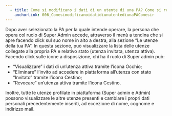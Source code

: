 ```yaml
---
  - title: Come si modificano i dati di un utente di una PA? Come si revoca un’utenza?
    anchorLink: 006_ComesimodificanoidatidiunutentediunaPAComesir
---
```


Dopo aver selezionato la PA per la quale intende operare, la persona che opera col ruolo di Super Admin accede, attraverso il menù a tendina che si apre facendo click sul suo nome in alto a destra, alla sezione “Le utenze della tua PA”.
In questa sezione, può visualizzare la lista delle utenze collegate alla propria PA e relativo stato (utenza invitata, utenza attiva).
Facendo click sulle icone a disposizione, chi ha il ruolo di Super admin può:

- “Visualizzare” i dati di un’utenza attiva tramite l’icona Occhio;
- “Eliminare” l’invito ad accedere in piattaforma all’utenza con stato “Invitato” tramite l’icona Cestino;
- “Revocare” un’utenza attiva tramite l’icona Cestino.

Inoltre, tutte le utenze profilate in piattaforma (Super admin e Admin) possono visualizzare le altre utenze presenti e cambiare i propri dati personali precedentemente inseriti, ad eccezione di nome, cognome e indirizzo mail.
